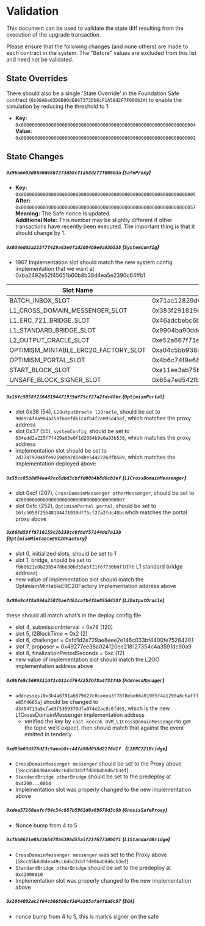 # Validation

This document can be used to validate the state diff resulting from the execution of the upgrade
transaction.

Please ensure that the following changes (and none others) are made to each contract in the system.
The "Before" values are excluded from this list and need not be validated.

## State Overrides

There should also be a single 'State Override' in the Foundation Safe contract
(`0x9BA6e03D8B90dE867373Db8cF1A58d2F7F006b3A`) to enable the simulation by reducing the threshold to
1:

- **Key:** `0x0000000000000000000000000000000000000000000000000000000000000004` <br/>
  **Value:** `0x0000000000000000000000000000000000000000000000000000000000000001`

## State Changes

##### `0x9ba6e03d8b90de867373db8cf1a58d2f7f006b3a` (`SafeProxy`)

- **Key:** `0x0000000000000000000000000000000000000000000000000000000000000005` <br/>
  **After:** `0x0000000000000000000000000000000000000000000000000000000000000057` <br/>
  **Meaning:** The Safe nonce is updated.<br/>
  **Additional Note:** This number may be slightly different if other transactions have recently
  been executed. The important thing is that it should change by 1.


##### `0x034edd2a225f7f429a63e0f1d2084b9e0a93b538` (`SystemConfig`)

- 1967 Implementation slot should match the new system config implementation that we want at 0xba2492e52f45651b60b8b38d4ea5e2390c64ffb1

| Slot Name | Slot Key |
| --- | --- |
| BATCH_INBOX_SLOT | 0x71ac12829d66ee73d8d95bff50b3589745ce57edae70a3fb111a2342464dc597 |
| L1_CROSS_DOMAIN_MESSENGER_SLOT | 0x383f291819e6d54073bc9a648251d97421076bdd101933c0c022219ce9580636 |
| L1_ERC_721_BRIDGE_SLOT | 0x46adcbebc6be8ce551740c29c47c8798210f23f7f4086c41752944352568d5a7 |
| L1_STANDARD_BRIDGE_SLOT | 0x9904ba90dde5696cda05c9e0dab5cbaa0fea005ace4d11218a02ac668dad6376 |
| L2_OUTPUT_ORACLE_SLOT | 0xe52a667f71ec761b9b381c7b76ca9b852adf7e8905da0e0ad49986a0a6871815 |
| OPTIMISM_MINTABLE_ERC20_FACTORY_SLOT | 0xa04c5bb938ca6fc46d95553abf0a76345ce3e722a30bf4f74928b8e7d852320c |
| OPTIMISM_PORTAL_SLOT | 0x4b6c74f9e688cb39801f2112c14a8c57232a3fc5202e1444126d4bce86eb19ac |
| START_BLOCK_SLOT | 0xa11ee3ab75b40e88a0105e935d17cd36c8faee0138320d776c411291bdbbb19f |
| UNSAFE_BLOCK_SIGNER_SLOT | 0x65a7ed542fb37fe237fdfbdd70b31598523fe5b32879e307bae27a0bd9581c08 |

##### `0x16fc5058f25648194471939df75cf27a2fdc48bc` (`OptimismPortal`)

- slot 0x36 (54), `L2OutputOracle l2Oracle`, should be set to `90e9c4f8a994a250f6aefd61cafb4f2e895d458f`, which matches the proxy address
- slot 0x37 (55), `systemConfig`, should be set to `034edd2a225f7f429a63e0f1d2084b9e0a93b538`, which matches the proxy address
- implementation slot should be set to `2d778797049fe9259d947d1ed8e5442226dfb589`, which matches the implementation deployed above

##### `0x58cc85b8d04ea49cc6dbd3cbffd00b4b8d6cb3ef` (`L1CrossDomainMessenger`)

- slot 0xcf (207), `CrossDomainMessenger otherMessenger`, should be set to `4200000000000000000000000000000000000007`
- slot 0xfc (252), `OptimismPortal portal`, should be set to `16fc5058f25648194471939df75cf27a2fdc48bc`whch matches the portal proxy above

##### `0x868d59ff9710159c2b330cc0fbdf57144dd7a13b` (`OptimismMintableERC20Factory`)

- slot 0, initialized slots, should be set to 1
- slot 1, bridge, should be set to `fbb0621e0b23b5478b630bd55a5f21f67730b0f1`(the L1 standard bridge address)
- new value of implementation slot should match the OptimismMintableERC20Factory implementation address above

##### `0x90e9c4f8a994a250f6aefd61cafb4f2e895d458f` (`L2OutputOracle`)

these should all match what’s in the deploy config file

- slot 4, submissionInterval = 0x78 (120)
- slot 5, l2BlockTime = 0x2 (2)
- slot 6, challenger = 0xfd1d2e729ae8eee2e146c033bf4400fe75284301
- slot 7, proposer = 0x49277ee36a024120ee218127354c4a3591dc90a9
- slot 8, finalizationPeriodSeconds = 0xc (12)
- new value of implementation slot should match the L2OO implementation address above

##### `0x9bfe9c5609311df1c011c47642253b78a4f33f4b` (`AddressManager`)

- `addresses[0x3b4a6791a6879d27c0ceeea3f78f8ebe66a01905f4a1290a8c6aff3e85f4665a`] should be changed to `d3494713a5cfad3f5359379dfa074e2ac8c6fd65`, which is the new L1CrossDomainMessenger implementation address
    - verified the key by `cast keccak OVM_L1CrossDomainMessenger`to get the topic we’d expect, then should match that against the event emitted in tenderly

##### `0xd83e03d576d23c9aeab8cc44fa98d058d2176d1f ` (`L1ERC721Bridge`)

- `CrossDomainMessenger messenger` should be set to the Proxy above (`58cc85b8d04ea49cc6dbd3cbffd00b4b8d6cb3ef`)
- `StandardBridge otherBridge` should be set to the predeploy at `0x4200...0014`
- Implementation slot was properly changed to the new implementation above

##### `0xdee57160aafcf04c34c887b5962d0a69676d3c8b` (`GnosisSafeProxy`)

- Nonce bump from 4 to 5

##### `0xfbb0621e0b23b5478b630bd55a5f21f67730b0f1` (`L1StandardBridge`)

- `CrossDomainMessenger messenger` was set to the Proxy above (`58cc85b8d04ea49cc6dbd3cbffd00b4b8d6cb3ef`)
- `StandardBridge otherBridge` should be set to the predeploy at `0x42000010`
- Implementation slot was properly changed to the new implementation above

##### `0x1084092ac2f04c866806cf3d4a385afa4f6a6c97` (`EOA`)

- nonce bump from 4 to 5, this is mark’s signer on the safe